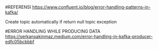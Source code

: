 #REFERENSI
https://www.confluent.io/blog/error-handling-patterns-in-kafka/

Create topic automatically  if return null topic exception

#ERROR HANDLING WHILE PRODUCING DATA
https://serkansakinmaz.medium.com/error-handling-in-kafka-producer-edfc05bcbbbf
